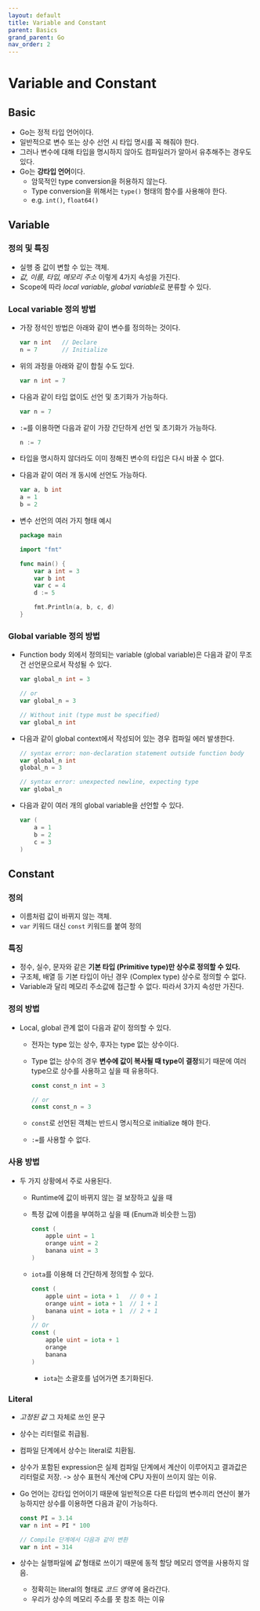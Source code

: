 ```yaml
---
layout: default
title: Variable and Constant
parent: Basics
grand_parent: Go
nav_order: 2
---
```

# Variable and Constant

## Basic

* Go는 정적 타입 언어이다.
* 일반적으로 변수 또는 상수 선언 시 타입 명시를 꼭 해줘야 한다.
* 그러나 변수에 대해 타입을 명시하지 않아도 컴파일러가 알아서 유추해주는 경우도 있다.
* Go는 **강타입 언어**이다.
  * 암묵적인 type conversion을 허용하지 않는다.
  * Type conversion을 위해서는 `type()` 형태의 함수를 사용해야 한다.
  * e.g. `int()`, `float64()` 

## Variable

### 정의 및 특징

* 실행 중 값이 변할 수 있는 객체.
* *값, 이름, 타입, 메모리 주소* 이렇게 4가지 속성을 가진다.
* Scope에 따라 *local variable*, *global variable*로 분류할 수 있다.

### Local variable 정의 방법

* 가장 정석인 방법은 아래와 같이 변수를 정의하는 것이다.

    ```go
    var n int   // Declare
    n = 7       // Initialize
    ```

* 위의 과정을 아래와 같이 합칠 수도 있다.

    ```go
    var n int = 7
    ```

* 다음과 같이 타입 없이도 선언 및 초기화가 가능하다.

    ```go
    var n = 7
    ```

* ``:=``를 이용하면 다음과 같이 가장 간단하게 선언 및 초기화가 가능하다.

    ```go
    n := 7
    ```

* 타입을 명시하지 않더라도 이미 정해진 변수의 타입은 다시 바꿀 수 없다.
* 다음과 같이 여러 개 동시에 선언도 가능하다.

    ```go
    var a, b int
    a = 1
    b = 2
    ```

* 변수 선언의 여러 가지 형태 예시

    ```go
    package main

    import "fmt"

    func main() {
        var a int = 3
        var b int
        var c = 4
        d := 5

        fmt.Println(a, b, c, d)
    }
    ```

### Global variable 정의 방법

* Function body 외에서 정의되는 variable (global variable)은 다음과 같이 무조건 선언문으로서 작성될 수 있다.

    ```go
    var global_n int = 3

    // or
    var global_n = 3

    // Without init (type must be specified)
    var global_n int
    ```

* 다음과 같이 global context에서 작성되어 있는 경우 컴파일 에러 발생한다.

    ```go
    // syntax error: non-declaration statement outside function body
    var global_n int
    global_n = 3

    // syntax error: unexpected newline, expecting type
    var global_n
    ```

* 다음과 같이 여러 개의 global variable을 선언할 수 있다.

    ```go
    var (
        a = 1
        b = 2
        c = 3
    )
    ```

## Constant

### 정의

* 이름처럼 값이 바뀌지 않는 객체.
* ``var`` 키워드 대신 ``const`` 키워드를 붙여 정의

### 특징

* 정수, 실수, 문자와 같은 **기본 타입 (Primitive type)만 상수로 정의할 수 있다.**
* 구조체, 배열 등 기본 타입이 아닌 경우 (Complex type) 상수로 정의할 수 없다.
* Variable과 달리 메모리 주소값에 접근할 수 없다. 따라서 3가지 속성만 가진다.

### 정의 방법

* Local, global 관계 없이 다음과 같이 정의할 수 있다.
  * 전자는 type 있는 상수, 후자는 type 없는 상수이다.
  * Type 없는 상수의 경우 **변수에 값이 복사될 때 type이 결정**되기 때문에 여러 type으로 상수를 사용하고 싶을 때 유용하다.

    ```go
    const const_n int = 3

    // or
    const const_n = 3
    ```

  * ``const``로 선언된 객체는 반드시 명시적으로 initialize 해야 한다.
  * ``:=``를 사용할 수 없다.

### 사용 방법

* 두 가지 상황에서 주로 사용된다.
  * Runtime에 값이 바뀌지 않는 걸 보장하고 싶을 때
  * 특정 값에 이름을 부여하고 싶을 때 (Enum과 비슷한 느낌)

    ```go
    const (
        apple uint = 1
        orange uint = 2
        banana uint = 3
    )
    ```

  * `iota`를 이용해 더 간단하게 정의할 수 있다.

    ```go
    const (
        apple uint = iota + 1   // 0 + 1
        orange uint = iota + 1  // 1 + 1
        banana uint = iota + 1  // 2 + 1
    )
    // Or
    const (
        apple uint = iota + 1
        orange        
        banana
    )
    ```

    * `iota`는 소괄호를 넘어가면 초기화된다.

### Literal

* *고정된 값* 그 자체로 쓰인 문구
* 상수는 리터럴로 취급됨.
* 컴파일 단계에서 상수는 literal로 치환됨.
* 상수가 포함된 expression은 실제 컴파일 단계에서 계산이 이루어지고 결과값은 리터럴로 저장. -> 상수 표현식 계산에 CPU 자원이 쓰이지 않는 이유.
* Go 언어는 강타입 언어이기 때문에 일반적으론 다른 타입의 변수끼리 연산이 불가능하지만 상수를 이용하면 다음과 같이 가능하다.

    ```go
    const PI = 3.14
    var n int = PI * 100

    // Compile 단계에서 다음과 같이 변환
    var n int = 314
    ```

* 상수는 실행파일에 *값* 형태로 쓰이기 때문에 동적 할당 메모리 영역을 사용하지 않음.
  * 정확히는 literal의 형태로 *코드 영역* 에 올라간다.
  * 우리가 상수의 메모리 주소를 못 참조 하는 이유
